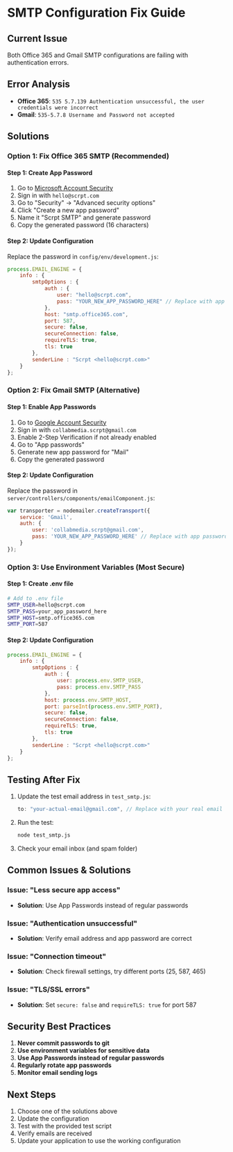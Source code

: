 # SMTP Configuration Fix Guide

## Current Issue
Both Office 365 and Gmail SMTP configurations are failing with authentication errors.

## Error Analysis
- **Office 365**: `535 5.7.139 Authentication unsuccessful, the user credentials were incorrect`
- **Gmail**: `535-5.7.8 Username and Password not accepted`

## Solutions

### Option 1: Fix Office 365 SMTP (Recommended)

#### Step 1: Create App Password
1. Go to [Microsoft Account Security](https://account.microsoft.com/security)
2. Sign in with `hello@scrpt.com`
3. Go to "Security" → "Advanced security options"
4. Click "Create a new app password"
5. Name it "Scrpt SMTP" and generate password
6. Copy the generated password (16 characters)

#### Step 2: Update Configuration
Replace the password in `config/env/development.js`:

```javascript
process.EMAIL_ENGINE = {
    info : {
        smtpOptions : {
            auth : {
                user: "hello@scrpt.com",
                pass: "YOUR_NEW_APP_PASSWORD_HERE" // Replace with app password
            },
            host: "smtp.office365.com",
            port: 587,
            secure: false,
            secureConnection: false,
            requireTLS: true,
            tls: true
        },
        senderLine : "Scrpt <hello@scrpt.com>"
    }
};
```

### Option 2: Fix Gmail SMTP (Alternative)

#### Step 1: Enable App Passwords
1. Go to [Google Account Security](https://myaccount.google.com/security)
2. Sign in with `collabmedia.scrpt@gmail.com`
3. Enable 2-Step Verification if not already enabled
4. Go to "App passwords"
5. Generate new app password for "Mail"
6. Copy the generated password

#### Step 2: Update Configuration
Replace the password in `server/controllers/components/emailComponent.js`:

```javascript
var transporter = nodemailer.createTransport({
    service: 'Gmail',
    auth: {
        user: 'collabmedia.scrpt@gmail.com',
        pass: 'YOUR_NEW_APP_PASSWORD_HERE' // Replace with app password
    }
});
```

### Option 3: Use Environment Variables (Most Secure)

#### Step 1: Create .env file
```bash
# Add to .env file
SMTP_USER=hello@scrpt.com
SMTP_PASS=your_app_password_here
SMTP_HOST=smtp.office365.com
SMTP_PORT=587
```

#### Step 2: Update Configuration
```javascript
process.EMAIL_ENGINE = {
    info : {
        smtpOptions : {
            auth : {
                user: process.env.SMTP_USER,
                pass: process.env.SMTP_PASS
            },
            host: process.env.SMTP_HOST,
            port: parseInt(process.env.SMTP_PORT),
            secure: false,
            secureConnection: false,
            requireTLS: true,
            tls: true
        },
        senderLine : "Scrpt <hello@scrpt.com>"
    }
};
```

## Testing After Fix

1. Update the test email address in `test_smtp.js`:
   ```javascript
   to: "your-actual-email@gmail.com", // Replace with your real email
   ```

2. Run the test:
   ```bash
   node test_smtp.js
   ```

3. Check your email inbox (and spam folder)

## Common Issues & Solutions

### Issue: "Less secure app access"
- **Solution**: Use App Passwords instead of regular passwords

### Issue: "Authentication unsuccessful"
- **Solution**: Verify email address and app password are correct

### Issue: "Connection timeout"
- **Solution**: Check firewall settings, try different ports (25, 587, 465)

### Issue: "TLS/SSL errors"
- **Solution**: Set `secure: false` and `requireTLS: true` for port 587

## Security Best Practices

1. **Never commit passwords to git**
2. **Use environment variables for sensitive data**
3. **Use App Passwords instead of regular passwords**
4. **Regularly rotate app passwords**
5. **Monitor email sending logs**

## Next Steps

1. Choose one of the solutions above
2. Update the configuration
3. Test with the provided test script
4. Verify emails are received
5. Update your application to use the working configuration
